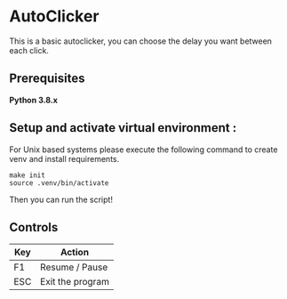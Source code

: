 # AutoClicker
This is a basic autoclicker, you can choose the delay you want between each click.
## Prerequisites 

**Python 3.8.x**

## Setup and activate virtual environment :
For Unix based systems please execute the following command to create venv and install requirements.
```
make init
source .venv/bin/activate
```

Then you can run the script!

## Controls
Key | Action
--- | ---
F1  | Resume / Pause
ESC | Exit the program
